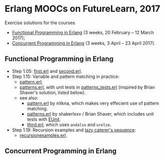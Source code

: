 # Erlang MOOCs on FutureLearn, 2017

Exercise solutions for the courses

* [Functional Programming in Erlang](https://www.futurelearn.com/courses/functional-programming-erlang) (3 weeks, 20 February – 12 March 2017);
* [Concurrent Programming in Erlang](https://www.futurelearn.com/courses/concurrent-programming-erlang) (3 weeks, 3 April –  23 April 2017).

## Functional Programming in Erlang

* Step 1.05: [first.erl](first.erl) and [second.erl](second.erl).
* Step 1.15: Variable and pattern matching in practice:
  * [pattern.erl](pattern.erl);
  * [patterns.erl](patterns.erl), with unit tests in [patterns_tests.erl](patterns_tests.erl) (inspired by Brian Shaver's solution, listed below).
  * see also:
    * [pattern.erl](https://github.com/nitkna/erlang-practise/blob/master/pattern.erl) by nitkna, which makes very effecient use of pattern matching.
    * [patterns.erl](https://gist.github.com/shakerlxxv/c4ce9ba760c68582da8c98b19b410cf1) by shakerlxxv / Brian Shaver, which includes unit tests with [EUnit](http://erlang.org/doc/apps/eunit/chapter.html).
    * [third.erl](https://gist.github.com/tejasbubane/624fec099d616dfaaa26dd2b14162821#file-third-erl), which uses `andalso` and `orelse`.
* Step 1.19: Recursion examples and [lazy caterer's sequence](https://en.wikipedia.org/wiki/Lazy_caterer%27s_sequence):
  * [recursionexamples.erl](recursionexamples.erl).


## Concurrent Programming in Erlang

